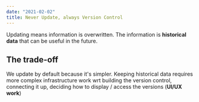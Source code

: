 ```yaml
---
date: "2021-02-02"
title: Never Update, always Version Control
---
```


Updating means information is overwritten. The information is **historical data** that can be useful in the future.

The trade-off
---

We update by default because it's simpler.
Keeping historical data requires more complex infrastructure work wrt building the version control, connecting it up, deciding how to display / access the versions (**UI/UX work**)

